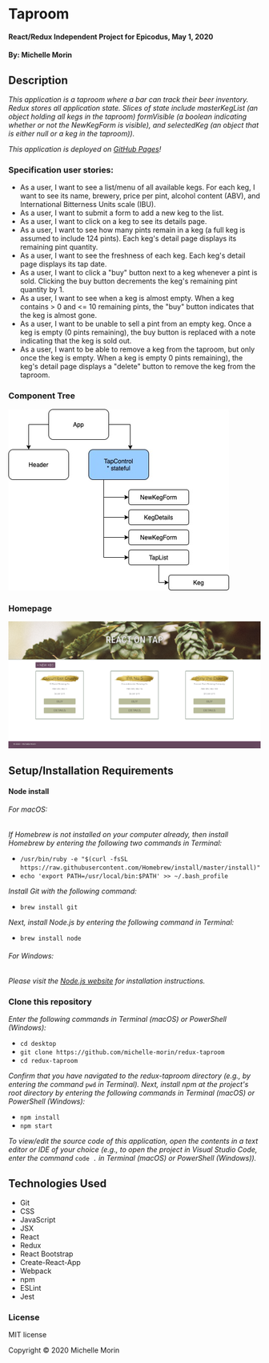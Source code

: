 # Taproom

#### React/Redux Independent Project for Epicodus, May 1, 2020

#### By: Michelle Morin

## Description

_This application is a taproom where a bar can track their beer inventory. Redux stores all application state. Slices of state include masterKegList (an object holding all kegs in the taproom) formVisible (a boolean indicating whether or not the NewKegForm is visible), and selectedKeg (an object that is either null or a keg in the taproom))._

_This application is deployed on [GitHub Pages](https://michelle-morin.github.io/redux-taproom/)!_

### Specification user stories:

* As a user, I want to see a list/menu of all available kegs. For each keg, I want to see its name, brewery, price per pint, alcohol content (ABV), and International Bitterness Units scale (IBU).
* As a user, I want to submit a form to add a new keg to the list.
* As a user, I want to click on a keg to see its details page.
* As a user, I want to see how many pints remain in a keg (a full keg is assumed to include 124 pints). Each keg's detail page displays its remaining pint quantity.
* As a user, I want to see the freshness of each keg. Each keg's detail page displays its tap date.
* As a user, I want to click a "buy" button next to a keg whenever a pint is sold. Clicking the buy button decrements the keg's remaining pint quantity by 1.
* As a user, I want to see when a keg is almost empty. When a keg contains > 0 and <= 10 remaining pints, the "buy" button indicates that the keg is almost gone.
* As a user, I want to be unable to sell a pint from an empty keg. Once a keg is empty (0 pints remaining), the buy button is replaced with a note indicating that the keg is sold out.
* As a user, I want to be able to remove a keg from the taproom, but only once the keg is empty. When a keg is empty 0 pints remaining), the keg's detail page displays a "delete" button to remove the keg from the taproom.

### Component Tree
![component tree](/ComponentTree.jpg)

### Homepage
![homepage](/UI.png)

## Setup/Installation Requirements

#### Node install

###### For macOS:
_If Homebrew is not installed on your computer already, then install Homebrew by entering the following two commands in Terminal:_
* ``/usr/bin/ruby -e "$(curl -fsSL https://raw.githubusercontent.com/Homebrew/install/master/install)"``
* ``echo 'export PATH=/usr/local/bin:$PATH' >> ~/.bash_profile``

_Install Git with the following command:_
* ``brew install git``

_Next, install Node.js by entering the following command in Terminal:_
* ``brew install node``

###### For Windows:
_Please visit the [Node.js website](https://nodejs.org/en/download/) for installation instructions._

### Clone this repository

_Enter the following commands in Terminal (macOS) or PowerShell (Windows):_
* ``cd desktop``
* ``git clone https://github.com/michelle-morin/redux-taproom``
* ``cd redux-taproom``

_Confirm that you have navigated to the redux-taproom directory (e.g., by entering the command_ ``pwd`` _in Terminal)._
_Next, install npm at the project's root directory by entering the following commands in Terminal (macOS) or PowerShell (Windows):_
* ``npm install``
* ``npm start``

_To view/edit the source code of this application, open the contents in a text editor or IDE of your choice (e.g., to open the project in Visual Studio Code, enter the command_ ``code .`` _in Terminal (macOS) or PowerShell (Windows))._

## Technologies Used
* Git
* CSS
* JavaScript
* JSX
* React
* Redux
* React Bootstrap
* Create-React-App
* Webpack
* npm
* ESLint
* Jest

### License

MIT license

Copyright &copy; 2020 Michelle Morin
